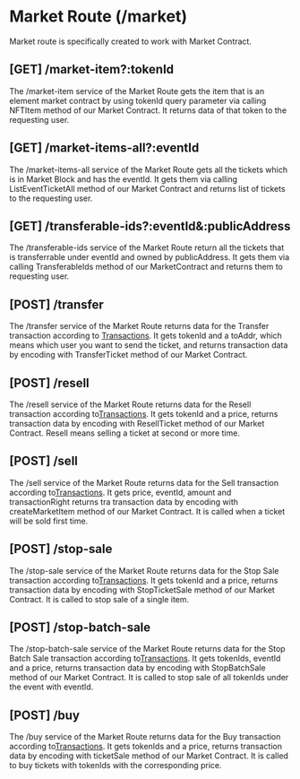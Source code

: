 # Market Route (/market)
Market route is specifically created to work with Market Contract.

## [GET] /market-item?:tokenId
The /market-item service of the Market Route gets the item that is an element market contract by using tokenId query parameter via calling NFTItem method of our Market Contract. It returns data of that token to the requesting user.

## [GET] /market-items-all?:eventId
The /market-items-all service of the Market Route gets all the tickets which is in Market Block and has the eventId. It gets them via calling ListEventTicketAll method of our Market Contract and returns list of tickets to the requesting user.

## [GET] /transferable-ids?:eventId&:publicAddress
The /transferable-ids service of the Market Route return all the tickets that is transferrable under eventId and owned by publicAddress. It gets them via calling TransferableIds method of our MarketContract and returns them to requesting user.

## [POST] /transfer
The /transfer service of the Market Route returns data for the Transfer transaction according to [Transactions](/Workflows/General/Transactions.md). It gets tokenId and a toAddr, which means which user you want to send the ticket, and returns transaction data by encoding with TransferTicket method of our Market Contract.

## [POST] /resell
The /resell service of the Market Route returns data for the Resell transaction according to[Transactions](/Workflows/General/Transactions.md). It gets tokenId and a price, returns transaction data by encoding with ResellTicket method of our Market Contract. Resell means selling a ticket at second or more time.

## [POST] /sell
The /sell service of the Market Route returns data for the Sell transaction according to[Transactions](/Workflows/General/Transactions.md). It gets price, eventId, amount and transactionRight returns tra transaction data by encoding with createMarketItem method of our Market Contract. It is called when a ticket will be sold first time.

## [POST] /stop-sale
The /stop-sale service of the Market Route returns data for the Stop Sale transaction according to[Transactions](/Workflows/General/Transactions.md). It gets tokenId and a price, returns transaction data by encoding with StopTicketSale method of our Market Contract. It is called to stop sale of a single item.

## [POST] /stop-batch-sale
The /stop-batch-sale service of the Market Route returns data for the Stop Batch Sale transaction according to[Transactions](/Workflows/General/Transactions.md). It gets tokenIds, eventId and a price, returns transaction data by encoding with StopBatchSale method of our Market Contract. It is called to stop sale of all tokenIds under the event with eventId.

## [POST] /buy
The /buy service of the Market Route returns data for the Buy transaction according to[Transactions](/Workflows/General/Transactions.md). It gets tokenIds and a price, returns transaction data by encoding with ticketSale method of our Market Contract. It is called to buy tickets with tokenIds with the corresponding price.
